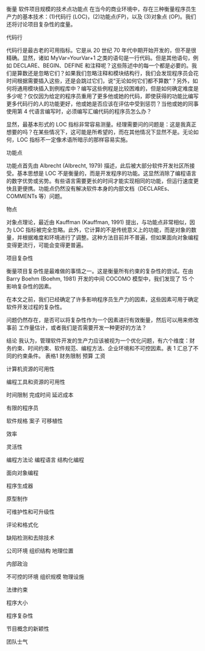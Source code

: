 
衡量 软件项目规模的技术点功能点
在当今的商业环境中，存在三种衡量程序员生产力的基本技术：(1)代码行 (LOC)，(2)功能点(FP)，以及 (3)对象点 (OP)。我们还将讨论项目复杂性的度量。

代码行

代码行是最古老的可用指标。它是从 20 世纪 70 年代中期开始开发的，但不是很精确。显然，诸如 MyVar=YourVar+1 之类的语句是一行代码。但是其他语句，例如 DECLARE、BEGIN、DEFINE 和注释呢？这些陈述中的每一个都是必要的。我们是算数还是忽略它们？如果我们忽略注释和模块结构行，我们会发现程序员会花时间根据需要插入这些，还是会跳过它们，说“无论如何它们都不算数”？另外，如何将通用模块插入到例程库中？编写这些例程是比较困难的，但是如何确定难度是多少呢？仅仅因为给定的程序员重用了更多他或她的代码，即使获得的功能比编写更多代码行的人的功能更好，他或她是否应该在评估中受到惩罚？当他或她的同事使用第 4 代语言编写时，必须编写汇编代码的程序员怎么办？

显然，最基本形式的 LOC 指标非常容易测量。经理需要问的问题是：这是我真正想要的吗？在某些情况下，这可能是所希望的，而在其他情况下显然不是。无论如何，LOC 指标不一定像术语所暗示的那样容易实施。

功能点

功能点首先由 Albrecht (Albrecht, 1979) 描述，此后被大部分软件开发社区所接受。基本思想是 LOC 不是衡量的，而是开发程序的功能。这显然消除了编程语言的数字优势或劣势。有些语言需要更长的时间才能实现相同的功能，但运行速度更快且更便携。功能点仍然没有解决软件本身的内部文档（DECLAREs、COMMENTs 等）问题。

物点

对象点理论，最近由 Kauffman (Kauffman, 1991) 提出，与功能点非常相似，因为 LOC 指标被完全忽略。此外，它计算的不是传统意义上的功能，而是对象的数量，并根据难度和环境进行了调整。这种方法目前并不普遍，但如果面向对象编程变得更流行，可能会变得更普遍。

项目复杂性

衡量项目复杂性是最难做的事情之一。这是衡量所有约束的复杂性的尝试。在由 Barry Boehm (Boehm, 1981) 开发的中间 COCOMO 模型中，我们发现了 15 个影响复杂性的因素。

在本文之前，我们已经确定了许多影响程序员生产力的因素，这些因素可用于确定软件开发过程的复杂性。

问题仍然存在，是否可以将复杂性作为一个因素进行有效衡量，然后可以用来修改事前 工作量估计，或者我们是否需要开发一种更好的方法？

结论
我认为，管理软件开发的生产力应该被视为一个优化问题，有六个维度：财务约束、时间约束、软件规范、编程方法、企业环境和不可控因素。表 1 汇总了不同的约束条件。
表格1
财务限制	预算
工资

计算机资源的可用性

编程工具和资源的可用性

时间限制	完成时间
延迟成本

有限的程序员

软件规格	案子
可移植性

效率

灵活性

编程方法论	编程语言
结构化编程

面向对象编程

程序生成器

原型制作

可维护性和可升级性

评论和格式化

缺陷检测和去除技术

公司环境	组织结构
地理位置

内部政治

不可控的环境	组织规模
物理设施

法律约束

程序大小

程序复杂性

节目概念的新颖性

团队士气
